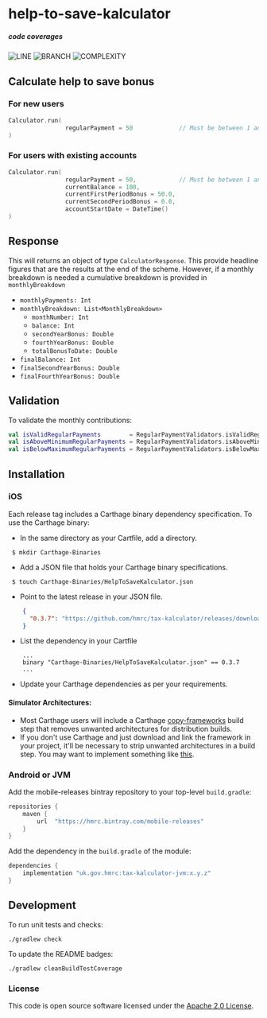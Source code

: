 
# help-to-save-kalculator

##### code coverages
![LINE](https://img.shields.io/badge/line--coverage-98%25-brightgreen.svg)
![BRANCH](https://img.shields.io/badge/branch--coverage-86%25-brightgreen.svg)
![COMPLEXITY](https://img.shields.io/badge/complexity-1.48-brightgreen.svg)

## Calculate help to save bonus

### For new users
```kotlin
Calculator.run(
                regularPayment = 50             // Must be between 1 and 50   
)          
```
### For users with existing accounts
```kotlin
Calculator.run(
                regularPayment = 50,            // Must be between 1 and 50  
                currentBalance = 100,             
                currentFirstPeriodBonus = 50.0, 
                currentSecondPeriodBonus = 0.0,  
                accountStartDate = DateTime() 
)          
```

## Response
This will returns an object of type `CalculatorResponse`.  This provide headline figures that are the results at the end of the scheme. However, if a monthly breakdown is needed a cumulative breakdown is provided in `monthlyBreakdown`

* `monthlyPayments: Int`
* `monthlyBreakdown: List<MonthlyBreakdown>`
    * `monthNumber: Int`
    * `balance: Int`
    * `secondYearBonus: Double`
    * `fourthYearBonus: Double`
    * `totalBonusToDate: Double`
* `finalBalance: Int`
* `finalSecondYearBonus: Double`
* `finalFourthYearBonus: Double`

## Validation

To validate the monthly contributions:
```kotlin
val isValidRegularPayments        = RegularPaymentValidators.isValidRegularPayments(1000)      // true
val isAboveMinimumRegularPayments = RegularPaymentValidators.isAboveMinimumRegularPayments(0)  // false
val isBelowMaximumRegularPayments = RegularPaymentValidators.isBelowMaximumRegularPayments(50) // true
```

## Installation

### iOS

Each release tag includes a Carthage binary dependency specification. To use the Carthage binary:
* In the same directory as your Cartfile, add a directory.
```shell script
 $ mkdir Carthage-Binaries
``` 
* Add a JSON file that holds your Carthage binary specifications.
```shell script
 $ touch Carthage-Binaries/HelpToSaveKalculator.json
```
* Point to the latest release in your JSON file.
```json
    {
      "0.3.7": "https://github.com/hmrc/tax-kalculator/releases/download/0.3.7/HelpToSaveKalculator.framework.zip"
    }
```
* List the dependency in your Cartfile
```shell script
    ...
    binary "Carthage-Binaries/HelpToSaveKalculator.json" == 0.3.7
    ...
```
* Update your Carthage dependencies as per your requirements.

#### Simulator Architectures: 
* Most Carthage users will include a Carthage [copy-frameworks](https://www.raywenderlich.com/416-carthage-tutorial-getting-started) build step that removes unwanted architectures for 
distribution builds.
* If you don't use Carthage and just download and link the framework in your project, it'll be necessary to strip unwanted architectures in a build step.
You may want to implement something like [this](http://ikennd.ac/blog/2015/02/stripping-unwanted-architectures-from-dynamic-libraries-in-xcode/).

### Android or JVM

Add the mobile-releases bintray repository to your top-level `build.gradle`:

```groovy
repositories {
    maven {
        url  "https://hmrc.bintray.com/mobile-releases" 
    }
}
```

Add the dependency in the `build.gradle` of the module:

```groovy
dependencies {
    implementation "uk.gov.hmrc:tax-kalculator-jvm:x.y.z"
}
```

## Development

To run unit tests and checks:

`./gradlew check`

To update the README badges:

`./gradlew cleanBuildTestCoverage`

### License

This code is open source software licensed under the [Apache 2.0 License]("http://www.apache.org/licenses/LICENSE-2.0.html").
